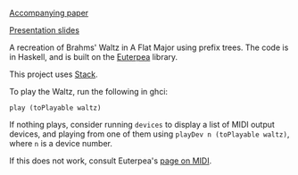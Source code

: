 [Accompanying paper](https://dl.acm.org/authorize?N680357) <!-- ACM DL Article: Representing music with prefix trees -->

[Presentation slides](https://docs.google.com/presentation/d/1bBmiAERL3_-Jdrq-zzr6QRyQqib-1JGjIYjDAKQ-Jvs/edit?usp=sharing)

A recreation of Brahms' Waltz in A Flat Major using prefix trees. The code is in Haskell, and is built on the [Euterpea](http://euterpea.com/) library.

This project uses [Stack](https://docs.haskellstack.org/en/stable/README/).

To play the Waltz, run the following in ghci:

```
play (toPlayable waltz)
```
If nothing plays, consider running `devices` to display a list of MIDI output devices, and playing from one of them using `playDev n (toPlayable waltz)`, where `n` is a device number.

If this does not work, consult Euterpea's [page on MIDI](http://euterpea.com/euterpea/setting-up-midi/).

